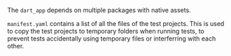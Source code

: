 The `dart_app` depends on multiple packages with native assets.

`manifest.yaml` contains a list of all the files of the test projects.
This is used to copy the test projects to temporary folders when running tests,
to prevent tests accidentally using temporary files or interferring with each
other.
